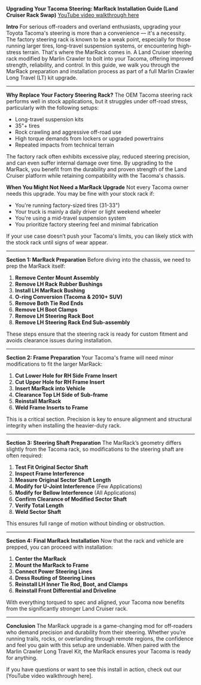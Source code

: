 **Upgrading Your Tacoma Steering: MarRack Installation Guide (Land Cruiser Rack Swap)**
[YouTube video walkthrough here]([https://www.youtube.com/watch?v=dQw4w9WgXcQ](https://youtu.be/CxE1pfZwdIU?si=qyeuFCNmpOBtIDYa))

**Intro**
For serious off-roaders and overland enthusiasts, upgrading your Toyota Tacoma's steering is more than a convenience — it's a necessity. The factory steering rack is known to be a weak point, especially for those running larger tires, long-travel suspension systems, or encountering high-stress terrain. That's where the MarRack comes in. A Land Cruiser steering rack modified by Marlin Crawler to bolt into your Tacoma, offering improved strength, reliability, and control. In this guide, we walk you through the MarRack preparation and installation process as part of a full Marlin Crawler Long Travel (LT) kit upgrade.

---

**Why Replace Your Factory Steering Rack?**
The OEM Tacoma steering rack performs well in stock applications, but it struggles under off-road stress, particularly with the following setups:

* Long-travel suspension kits
* 35"+ tires
* Rock crawling and aggressive off-road use
* High torque demands from lockers or upgraded powertrains
* Repeated impacts from technical terrain

The factory rack often exhibits excessive play, reduced steering precision, and can even suffer internal damage over time. By upgrading to the MarRack, you benefit from the durability and proven strength of the Land Cruiser platform while retaining compatibility with the Tacoma's chassis.

**When You Might Not Need a MarRack Upgrade**
Not every Tacoma owner needs this upgrade. You may be fine with your stock rack if:

* You're running factory-sized tires (31-33")
* Your truck is mainly a daily driver or light weekend wheeler
* You're using a mid-travel suspension system
* You prioritize factory steering feel and minimal fabrication

If your use case doesn’t push your Tacoma's limits, you can likely stick with the stock rack until signs of wear appear.

---

**Section 1: MarRack Preparation**
Before diving into the chassis, we need to prep the MarRack itself:

1. **Remove Center Mount Assembly**
2. **Remove LH Rack Rubber Bushings**
3. **Install LH MarRack Bushing**
4. **O-ring Conversion (Tacoma & 2010+ SUV)**
5. **Remove Both Tie Rod Ends**
6. **Remove LH Boot Clamps**
7. **Remove LH Steering Rack Boot**
8. **Remove LH Steering Rack End Sub-assembly**

These steps ensure that the steering rack is ready for custom fitment and avoids clearance issues during installation.

---

**Section 2: Frame Preparation**
Your Tacoma's frame will need minor modifications to fit the larger MarRack:

1. **Cut Lower Hole for RH Side Frame Insert**
2. **Cut Upper Hole for RH Frame Insert**
3. **Insert MarRack into Vehicle**
4. **Clearance Top LH Side of Sub-frame**
5. **Reinstall MarRack**
6. **Weld Frame Inserts to Frame**

This is a critical section. Precision is key to ensure alignment and structural integrity when installing the heavier-duty rack.

---

**Section 3: Steering Shaft Preparation**
The MarRack’s geometry differs slightly from the Tacoma rack, so modifications to the steering shaft are often required:

1. **Test Fit Original Sector Shaft**
2. **Inspect Frame Interference**
3. **Measure Original Sector Shaft Length**
4. **Modify for U-Joint Interference** (Few Applications)
5. **Modify for Bellow Interference** (All Applications)
6. **Confirm Clearance of Modified Sector Shaft**
7. **Verify Total Length**
8. **Weld Sector Shaft**

This ensures full range of motion without binding or obstruction.

---

**Section 4: Final MarRack Installation**
Now that the rack and vehicle are prepped, you can proceed with installation:

1. **Center the MarRack**
2. **Mount the MarRack to Frame**
3. **Connect Power Steering Lines**
4. **Dress Routing of Steering Lines**
5. **Reinstall LH Inner Tie Rod, Boot, and Clamps**
6. **Reinstall Front Differential and Driveline**

With everything torqued to spec and aligned, your Tacoma now benefits from the significantly stronger Land Cruiser rack.

---

**Conclusion**
The MarRack upgrade is a game-changing mod for off-roaders who demand precision and durability from their steering. Whether you’re running trails, rocks, or overlanding through remote regions, the confidence and feel you gain with this setup are undeniable. When paired with the Marlin Crawler Long Travel Kit, the MarRack ensures your Tacoma is ready for anything.

If you have questions or want to see this install in action, check out our \[YouTube video walkthrough here].
